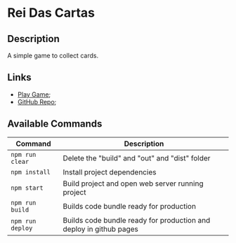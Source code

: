 # Rei Das Cartas

## Description
A simple game to collect cards.

## Links
- [Play Game](https://mangito.github.io/ReiDasCartas/);
- [GitHub Repo](https://github.com/Mangito/ReiDasCartas);

## Available Commands

| Command          | Description                                                        |
| ---------------- | ------------------------------------------------------------------ |
| `npm run clear`  | Delete the "build" and "out" and "dist" folder                     |
| `npm install`    | Install project dependencies                                       |
| `npm start`      | Build project and open web server running project                  |
| `npm run build`  | Builds code bundle ready for production                            |
| `npm run deploy` | Builds code bundle ready for production and deploy in github pages |
